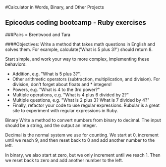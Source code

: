 #Calculator in Words, Binary, and Other Projects

## Epicodus coding bootcamp - Ruby exercises
###Pairs = Brentwood and Tara

####Objectives:
Write a method that takes math questions in English and solves them. For example, calculate('What is 5 plus 3?') should return 8.

Start simple, and work your way to more complex, implementing these behaviors:

* Addition, e.g. "What is 5 plus 3?".
* Other arithmetic operators (subtraction, multiplication, and division). For division, don't forget about floats and * integers!
* Powers, e.g. "What is 4 to the 3rd power?"
* Multiple operations, e.g. "What is 4 plus 6 divided by 2?"
* Multiple questions, e.g. "What is 2 plus 3? What is 7 divided by 4?"
* Finally, refactor your code to use regular expressions. Rubular is a great site to experiment with regular expressions in Ruby.

Binary
Write a method to convert numbers from binary to decimal. The input should be a string, and the output an integer.

Decimal is the normal system we use for counting. We start at 0, increment until we reach 9, and then reset back to 0 and add another number to the left.

In binary, we also start at zero, but we only increment until we reach 1. Then we reset back to zero and add another number to the left.
